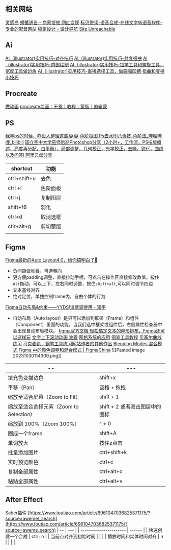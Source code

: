 ## 相关网站
[灵感岛](https://www.linggandaquan.com/)
[螃蟹通告 - 商家投放 网红变现](https://www.pangxietonggao.com/)
[标贝悦读-语音合成-在线文字转语音软件-专业的配音网站](https://yuedu.data-baker.com/)
[稿定设计 - 设计导航](https://www.designnavs.com/site/147.html)
[Site Unreachable](https://unsplash.com/)

## Ai
[AI（illustrator)实用技巧-对齐技巧](https://www.xiaohongshu.com/explore/65372986000000001e03ca42?m_source=itab)
[AI（illustrator)实用技巧-封套扭曲](https://www.xiaohongshu.com/explore/65333948000000001e032403?m_source=itab)
[AI（illustrator)实用技巧-内部绘制](https://www.xiaohongshu.com/explore/65308bb5000000001e0329f2?m_source=itab)
[AI（illustrator)实用技巧-铅笔工具和螺旋工具，宽度工具做边角](https://www.xiaohongshu.com/explore/63a040c2000000001f0091fb?m_source=itab)
[AI（illustrator)实用技巧-直接选择工具，做圆弧凹槽](https://www.xiaohongshu.com/explore/63565320000000001601930a?m_source=itab)
[扭曲和变换小技巧](https://www.xiaohongshu.com/explore/637ca96c0000000010016909?m_source=itab)

## Procreate
[做动画](https://www.xiaohongshu.com/explore/65351b52000000001e023eb9?m_source=itab)
[procreate绘画｜干货｜教程｜蒙版｜剪辑蒙](https://www.xiaohongshu.com/explore/652cb69f000000001a014397?m_source=itab)

## PS
[我学ps的时候，咋没人整理这些😂😂](https://www.xiaohongshu.com/explore/62c390ea00000000060309dd?m_source=itab)
[色阶抠图 ](https://www.xiaohongshu.com/explore/6479517400000000130076eb?m_source=itab)
[Ps去水印八奇技-色阶法\_哔哩哔哩\_bilibili](https://www.bilibili.com/video/BV1Th4y1e7t3?p=5&spm_id_from=pageDriver&vd_source=b92112731015c20054034d26c9ad8a67)
[ 国立空中大学巫师后期Photoshop分享（2小时+，工作流，PS技能概述，亮度再分配，白平衡），局部调整，几何校正，光学校正，去噪，锐化，曲线以及问答l](https://www.youtube.com/watch?v=nt5lHGIy00g&list=PLhnwj_CftHvjpQc6ytB7ynuVSQM6CSyO5&index=4)
[阿里云盘分享](https://www.aliyundrive.com/s/Bu8ed3hkYzP)

| shortcut     | 功能     |
| ------------ | -------- |
| ctrl+shift+u | 去色     |
| ctrl  +l     | 色阶面板 |
| ctrl+j       | 复制图层 |
| shift+f6     | 羽化     |
| ctrl+d       | 取消选框 |
| ctlr+alt+g   | 剪切蒙版 |
|              |          |


## Figma
[Figma最新的Auto Layout4.0，给你搞明白了🥰](https://www.xiaohongshu.com/explore/627f03720000000021034ca5?m_source=itab)
- 负间距做堆叠，可选朝向
- 更方便padding调整，直接拉动手柄，可点击在操作区直接修改数值，按住`Alt`拖动，可以上下，左右同时调整，按住`shift+alt`,可以同时调节四边
- 文本基线对齐
- 绝对定位，单独控制frame内，自由个体的行为

[Figma自动布局&约束——YYDS!请低调使用 - 知乎](https://zhuanlan.zhihu.com/p/572858333)
- 自动布局（Auto layout）是只可以添加到框架（Frame）和组件（Component）里面的功能，当我们选中框架或组件后，右侧属性检查器中会出现自动布局模块。
[figma官方文档 ](https://help.figma.com/hc/en-us/articles/360040451373-Create-dynamic-designs-with-Auto-layout#Constraints_and_resizing)
[轻松搞定文本的异形排布，Figma还可以这样玩](https://www.xiaohongshu.com/explore/6225ffce000000000102f9ae?m_source=itab)
[文字上下滚动动画 油管](https://www.youtube.com/watch?v=TFWoG0062jU)
[网格系统的应用](https://www.bilibili.com/video/BV1Cw411Y7Yg/?spm_id_from=333.999.0.0)
[钢笔工具教程](https://www.youtube.com/watch?v=wUXa6ZPG6Lw)
[贝塞尔曲线练习](https://bezier.method.ac/)
[马克麦凯，钢笔工具练习网站作者的其他作品](https://method.ac/)
[Blending Modes 混合模式](https://designcode.io/figma-handbook-blending-modes)
[Figma 中的颜色调整和混合模式 | FigmaChina](https://figmachina.com/articles/figma-color-mode.html)
![[Pasted image 20231030114309.png]]



| --                                      | ---                            |
| --------------------------------------- | ------------------------------ |
| 填充色变描边色                          | shift+x                        |
| 平移（Pan）                             | 空格 + 拖拽                    |
| 缩放至适合屏幕（Zoom to Fit）           | shift + 1                      |
| 缩放至适合选择元素（Zoom to Selection） | shift + 2 或者双击图层中的图标 |
| 缩放到 100%（Zoom 100%）                | ^ + 0                          |
| 圈成一个frame                           | shift+A                        |
| 单词放大                                | 按住z点击                      |
| 批量添加图片                            | ctrl+shift+k                   |
| 实时预览颜色                            | ctrl+c                         |
| 复制全部属性                            | ctrl+alt+c                     |
| 粘贴全部属性                            | ctrl+alt+v                               |



## After Effect
Saber插件
[https://www.toutiao.com/article/6961047036825371175/?source=aweme\_search](https://www.toutiao.com/article/6961047036825371175/?source=aweme_search)
| --                     | ---    |
| ---------------------- | ------ |
| 快速创建一个合成       | ctrl+n    |
| 当前点对齐到初始时间   | [         |
| 播放时间和实体时间对齐   | n            |
|                                   |              |
